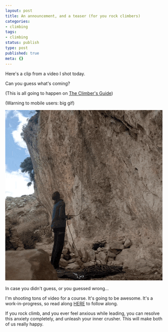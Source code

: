 ```yaml
---
layout: post
title: An announcement, and a teaser (for you rock climbers)
categories:
- climbing
tags:
- climbing
status: publish
type: post
published: true
meta: {}
---
```




Here's a clip from a video I shot today. 



Can you guess what's coming?



(This is all going to happen on 
[The Climber's Guide](http://www.climbersguide.co/conquer-fear-course/))



(Warning to mobile users: big gif)


      
![](/squarespace_images/static_556694eee4b0f4ca9cd56729_56035dbbe4b07ebf58d79d16_574a25b08259b5de672f71fd_1464477149516__img.gif_)




In case you didn't guess, or you guessed wrong...


I'm shooting tons of video for a course. It's going to be awesome. It's a work-in-progress, so read along 
[HERE](http://www.climbersguide.co/conquer-fear-course/) to follow along.



If you rock climb, and you ever feel anxious while leading, 
you can resolve this anxiety completely, and unleash your inner crusher. This will make both of us really happy.
